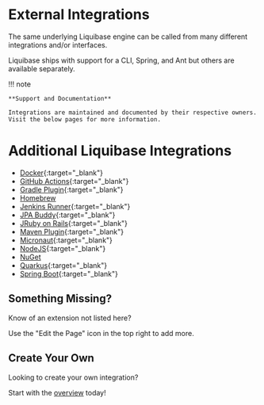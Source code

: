 # External Integrations

The same underlying Liquibase engine can be called from many different integrations and/or interfaces.

Liquibase ships with support for a CLI, Spring, and Ant but others are available separately.

!!! note

    **Support and Documentation**
    
    Integrations are maintained and documented by their respective owners. Visit the below pages for more information.

# Additional Liquibase Integrations

- [Docker](https://hub.docker.com/r/liquibase/liquibase){:target="_blank"}
- [GitHub Actions](https://github.com/liquibase-github-actions){:target="_blank"}
- [Gradle Plugin](https://github.com/liquibase/liquibase-gradle-plugin){:target="_blank"}
- [Homebrew](https://formulae.brew.sh/formula/liquibase)
- [Jenkins Runner](https://plugins.jenkins.io/liquibase-runner/){:target="_blank"}
- [JPA Buddy](https://www.jpa-buddy.com/documentation/database-versioning/#liquibase-support){:target="_blank"}
- [JRuby on Rails](https://github.com/redbeard/liquibase-rails){:target="_blank"}                                           
- [Maven Plugin](https://docs.liquibase.com/tools-integrations/maven/home.html){:target="_blank"}                                                              
- [Micronaut](https://micronaut-projects.github.io/micronaut-liquibase/latest/guide/){:target="_blank"}
- [NodeJS](https://www.npmjs.com/package/liquibase){:target="_blank"}
- [NuGet](https://www.nuget.org/packages/Liquibase.Cli)
- [Quarkus](https://quarkus.io/guides/liquibase){:target="_blank"}
- [Spring Boot](https://docs.spring.io/spring-boot/docs/current/reference/html/howto.html#howto.data-initialization.migration-tool.liquibase){:target="_blank"}

## Something Missing?

Know of an extension not listed here?

Use the "Edit the Page" icon in the top right to add more.

## Create Your Own

Looking to create your own integration?

Start with the [overview](../integrations-overview/index.md) today!